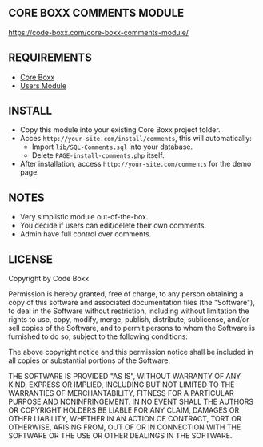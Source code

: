 ## CORE BOXX COMMENTS MODULE
https://code-boxx.com/core-boxx-comments-module/

## REQUIREMENTS
* [Core Boxx](https://github.com/code-boxx/Core-Boxx-PHP-Framework/tree/main/core)
* [Users Module](https://github.com/code-boxx/Core-Boxx-PHP-Framework/tree/main/users)

## INSTALL
* Copy this module into your existing Core Boxx project folder.
* Acces `http://your-site.com/install/comments`, this will automatically:
  - Import `lib/SQL-Comments.sql` into your database.
  - Delete `PAGE-install-comments.php` itself.
* After installation, access `http://your-site.com/comments` for the demo page.

## NOTES
* Very simplistic module out-of-the-box.
* You decide if users can edit/delete their own comments.
* Admin have full control over comments.

## LICENSE
Copyright by Code Boxx

Permission is hereby granted, free of charge, to any person obtaining a copy
of this software and associated documentation files (the "Software"), to deal
in the Software without restriction, including without limitation the rights
to use, copy, modify, merge, publish, distribute, sublicense, and/or sell
copies of the Software, and to permit persons to whom the Software is
furnished to do so, subject to the following conditions:

The above copyright notice and this permission notice shall be included in all
copies or substantial portions of the Software.

THE SOFTWARE IS PROVIDED "AS IS", WITHOUT WARRANTY OF ANY KIND, EXPRESS OR
IMPLIED, INCLUDING BUT NOT LIMITED TO THE WARRANTIES OF MERCHANTABILITY,
FITNESS FOR A PARTICULAR PURPOSE AND NONINFRINGEMENT. IN NO EVENT SHALL THE
AUTHORS OR COPYRIGHT HOLDERS BE LIABLE FOR ANY CLAIM, DAMAGES OR OTHER
LIABILITY, WHETHER IN AN ACTION OF CONTRACT, TORT OR OTHERWISE, ARISING FROM,
OUT OF OR IN CONNECTION WITH THE SOFTWARE OR THE USE OR OTHER DEALINGS IN THE
SOFTWARE.